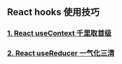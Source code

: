 ## React hooks 使用技巧 

### [1. React useContext 千里取首级](./src/markdown/useContext.md)

### [2. React useReducer 一气化三清](./src/markdown/useReducer.md)



